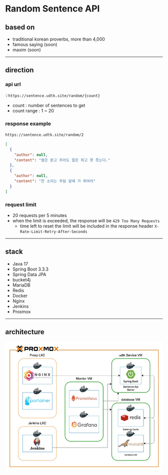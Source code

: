# Random Sentence API

## based on

- traditional korean proverbs, more than 4,000
- famous saying (soon)
- maxim (soon)

---

## direction

### api url

💡`https://sentence.udtk.site/random/{count}`

- count : number of sentences to get
- count range : 1 ~ 20

### response example

`https://sentence.udtk.site/random/2`

```json
[
  {
    "author": null,
    "content": "쌀은 쏟고 주어도 말은 하고 못 줏는다."
  },
  {
    "author": null,
    "content": "찬 소리는 무덤 앞에 가 하여라"
  }
]
```

### request limit

- 20 requests per 5 minutes
- when the limit is exceeded, the response will be `429 Too Many Requests`
    - time left to reset the limit will be included in the response header `X-Rate-Limit-Retry-After-Seconds`

---

## stack

- Java 17
- Spring Boot 3.3.3
- Spring Data JPA
- bucket4j
- MariaDB
- Redis
- Docker
- Nginx
- Jenkins
- Proxmox

---

## architecture

<img src="./assets/sentence-architecture.jpg" alt="architecture">